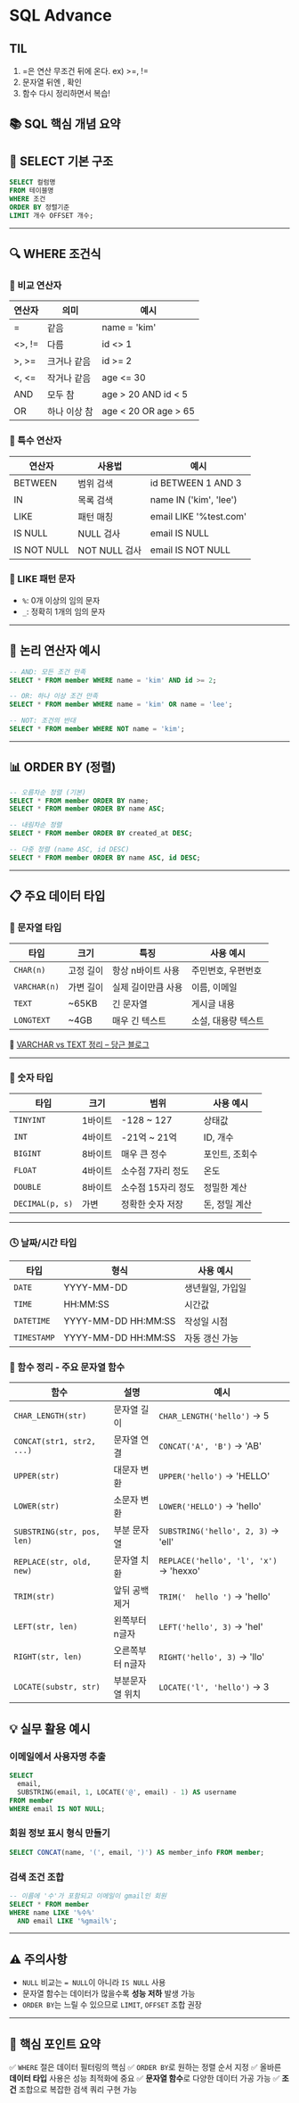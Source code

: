 
# SQL Advance 

## TIL
1. =은 연산 무조건 뒤에 온다. ex) >=, !=
2. 문자열 뒤엔 , 확인
3. 함수 다시 정리하면서 복습!

## 📚 SQL 핵심 개념 요약

## 🔹 SELECT 기본 구조
```sql
SELECT 컬럼명
FROM 테이블명
WHERE 조건
ORDER BY 정렬기준
LIMIT 개수 OFFSET 개수;
````
---

## 🔍 WHERE 조건식

### 🔸 비교 연산자

| 연산자    | 의미      | 예시                   |
| ------ | ------- | -------------------- |
| =      | 같음      | name = 'kim'         |
| <>, != | 다름      | id <> 1              |
| >, >=  | 크거나 같음  | id >= 2              |
| <, <=  | 작거나 같음  | age <= 30            |
| AND    | 모두 참    | age > 20 AND id < 5  |
| OR     | 하나 이상 참 | age < 20 OR age > 65 |

### 🔸 특수 연산자

| 연산자         | 사용법         | 예시                     |
| ----------- | ----------- | ---------------------- |
| BETWEEN     | 범위 검색       | id BETWEEN 1 AND 3     |
| IN          | 목록 검색       | name IN ('kim', 'lee') |
| LIKE        | 패턴 매칭       | email LIKE '%test.com' |
| IS NULL     | NULL 검사     | email IS NULL          |
| IS NOT NULL | NOT NULL 검사 | email IS NOT NULL      |

### 🔸 LIKE 패턴 문자

* `%`: 0개 이상의 임의 문자
* `_`: 정확히 1개의 임의 문자

---

## 🧠 논리 연산자 예시

```sql
-- AND: 모든 조건 만족
SELECT * FROM member WHERE name = 'kim' AND id >= 2;

-- OR: 하나 이상 조건 만족
SELECT * FROM member WHERE name = 'kim' OR name = 'lee';

-- NOT: 조건의 반대
SELECT * FROM member WHERE NOT name = 'kim';
```

---

## 📊 ORDER BY (정렬)

```sql
-- 오름차순 정렬 (기본)
SELECT * FROM member ORDER BY name;
SELECT * FROM member ORDER BY name ASC;

-- 내림차순 정렬
SELECT * FROM member ORDER BY created_at DESC;

-- 다중 정렬 (name ASC, id DESC)
SELECT * FROM member ORDER BY name ASC, id DESC;
```

---

## 📋 주요 데이터 타입

### 📄 문자열 타입

| 타입       | 크기     | 특징                     | 사용 예시       |
|------------|----------|--------------------------|-----------------|
| `CHAR(n)`  | 고정 길이 | 항상 n바이트 사용        | 주민번호, 우편번호 |
| `VARCHAR(n)` | 가변 길이 | 실제 길이만큼 사용      | 이름, 이메일    |
| `TEXT`     | ~65KB    | 긴 문자열                | 게시글 내용     |
| `LONGTEXT` | ~4GB     | 매우 긴 텍스트           | 소설, 대용량 텍스트 |

📎 [VARCHAR vs TEXT 정리 – 당근 블로그](https://medium.com/daangn/varchar-vs-text-230a718a22a1)

---

### 🔢 숫자 타입

| 타입       | 크기     | 범위                          | 사용 예시     |
|------------|----------|-------------------------------|----------------|
| `TINYINT`  | 1바이트  | -128 ~ 127                    | 상태값        |
| `INT`      | 4바이트  | -21억 ~ 21억                 | ID, 개수       |
| `BIGINT`   | 8바이트  | 매우 큰 정수                 | 포인트, 조회수 |
| `FLOAT`    | 4바이트  | 소수점 7자리 정도            | 온도           |
| `DOUBLE`   | 8바이트  | 소수점 15자리 정도           | 정밀한 계산    |
| `DECIMAL(p, s)` | 가변  | 정확한 숫자 저장             | 돈, 정밀 계산  |

---

### 🕓 날짜/시간 타입

| 타입        | 형식                   | 사용 예시         |
|-------------|------------------------|--------------------|
| `DATE`      | YYYY-MM-DD             | 생년월일, 가입일   |
| `TIME`      | HH:MM:SS               | 시간값             |
| `DATETIME`  | YYYY-MM-DD HH:MM:SS    | 작성일 시점        |
| `TIMESTAMP` | YYYY-MM-DD HH:MM:SS    | 자동 갱신 가능     |

### 🧮 함수 정리 - 주요 문자열 함수

| 함수 | 설명 | 예시 |
|------|------|------|
| `CHAR_LENGTH(str)` | 문자열 길이 | `CHAR_LENGTH('hello')` → 5 |
| `CONCAT(str1, str2, ...)` | 문자열 연결 | `CONCAT('A', 'B')` → 'AB' |
| `UPPER(str)` | 대문자 변환 | `UPPER('hello')` → 'HELLO' |
| `LOWER(str)` | 소문자 변환 | `LOWER('HELLO')` → 'hello' |
| `SUBSTRING(str, pos, len)` | 부분 문자열 | `SUBSTRING('hello', 2, 3)` → 'ell' |
| `REPLACE(str, old, new)` | 문자열 치환 | `REPLACE('hello', 'l', 'x')` → 'hexxo' |
| `TRIM(str)` | 앞뒤 공백 제거 | `TRIM('  hello ')` → 'hello' |
| `LEFT(str, len)` | 왼쪽부터 n글자 | `LEFT('hello', 3)` → 'hel' |
| `RIGHT(str, len)` | 오른쪽부터 n글자 | `RIGHT('hello', 3)` → 'llo' |
| `LOCATE(substr, str)` | 부분문자열 위치 | `LOCATE('l', 'hello')` → 3 |


## 💡 실무 활용 예시

### 이메일에서 사용자명 추출

```sql
SELECT
  email,
  SUBSTRING(email, 1, LOCATE('@', email) - 1) AS username
FROM member
WHERE email IS NOT NULL;
```

### 회원 정보 표시 형식 만들기

```sql
SELECT CONCAT(name, '(', email, ')') AS member_info FROM member;
```

### 검색 조건 조합

```sql
-- 이름에 '수'가 포함되고 이메일이 gmail인 회원
SELECT * FROM member
WHERE name LIKE '%수%'
  AND email LIKE '%gmail%';
```

---

## ⚠️ 주의사항

* `NULL` 비교는 `= NULL`이 아니라 `IS NULL` 사용
* 문자열 함수는 데이터가 많을수록 **성능 저하** 발생 가능
* `ORDER BY`는 느릴 수 있으므로 `LIMIT`, `OFFSET` 조합 권장

---

## 🎯 핵심 포인트 요약

✅ `WHERE` 절은 데이터 필터링의 핵심
✅ `ORDER BY`로 원하는 정렬 순서 지정
✅ 올바른 **데이터 타입** 사용은 성능 최적화에 중요
✅ **문자열 함수**로 다양한 데이터 가공 가능
✅ **조건** 조합으로 복잡한 검색 쿼리 구현 가능

